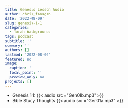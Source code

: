 ```yaml
---
title: Genesis Lesson Audio
author: chris_fanagan
date: '2022-08-09'
slug: genesis-1-1
categories:
  - Torah Backgrounds
tags: podcast
subtitle: ''
summary: ''
authors: []
lastmod: '2022-08-09'
featured: no
image:
  caption: ''
  focal_point: ''
  preview_only: no
projects: []
---
```


* Genesis 1:1:  {{< audio src ="Gen01b.mp3" >}}
* Bible Study Thoughts {{< audio src ="Gen01a.mp3" >}}






